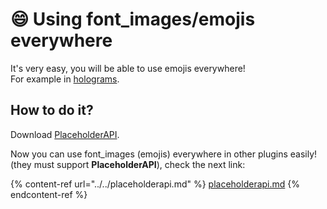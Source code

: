 # 😄 Using font\_images/emojis everywhere

It's very easy, you will be able to use emojis everywhere! \
For example in [holograms](../../../compatibility-with-other-plugins/compatible/holographic-displays.md).

## How to do it?

Download [PlaceholderAPI](https://www.spigotmc.org/resources/placeholderapi.6245/).

Now you can use font\_images (emojis) everywhere in other plugins easily! (they must support **PlaceholderAPI**), check the next link:

{% content-ref url="../../placeholderapi.md" %}
[placeholderapi.md](../../placeholderapi.md)
{% endcontent-ref %}
